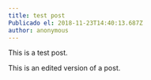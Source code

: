 ```yaml
---
title: test post
Publicado el: 2018-11-23T14:40:13.687Z
author: anonymous
---
```

This is a test post.

This is an edited version of a post.
